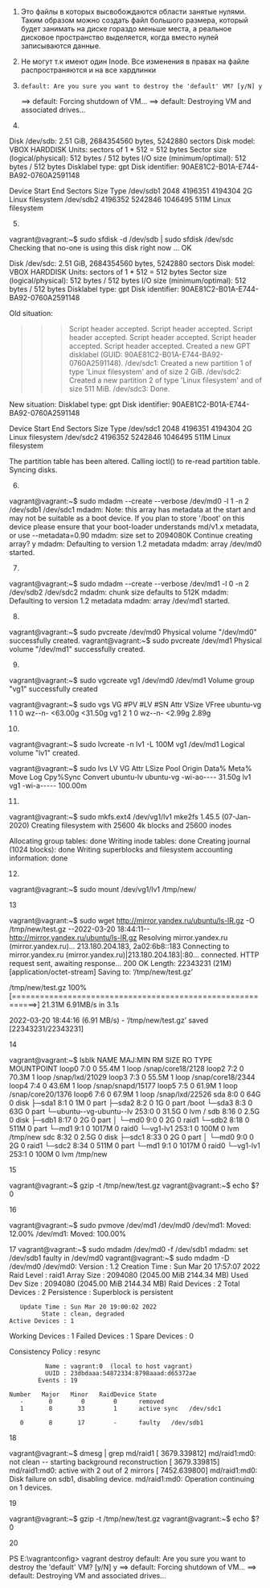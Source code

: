 1. Это файлы в которых высвобождаются области занятые нулями. Таким образом можно создать файл большого размера,
который будет занимать на диске гораздо меньше места, а реальное дисковое пространство выделяется, когда вместо нулей
записываются данные.

2. Не могут т.к имеют один Inode. Все изменения в правах на файле распространяются и на все хардлинки

3.     default: Are you sure you want to destroy the 'default' VM? [y/N] y
	==> default: Forcing shutdown of VM...
	==> default: Destroying VM and associated drives...

4. 
Disk /dev/sdb: 2.51 GiB, 2684354560 bytes, 5242880 sectors
Disk model: VBOX HARDDISK
Units: sectors of 1 * 512 = 512 bytes
Sector size (logical/physical): 512 bytes / 512 bytes
I/O size (minimum/optimal): 512 bytes / 512 bytes
Disklabel type: gpt
Disk identifier: 90AE81C2-B01A-E744-BA92-0760A2591148

Device       Start     End Sectors  Size Type
/dev/sdb1     2048 4196351 4194304    2G Linux filesystem
/dev/sdb2  4196352 5242846 1046495  511M Linux filesystem


5.
vagrant@vagrant:~$ sudo sfdisk -d /dev/sdb | sudo sfdisk /dev/sdc
Checking that no-one is using this disk right now ... OK

Disk /dev/sdc: 2.51 GiB, 2684354560 bytes, 5242880 sectors
Disk model: VBOX HARDDISK
Units: sectors of 1 * 512 = 512 bytes
Sector size (logical/physical): 512 bytes / 512 bytes
I/O size (minimum/optimal): 512 bytes / 512 bytes
Disklabel type: gpt
Disk identifier: 90AE81C2-B01A-E744-BA92-0760A2591148

Old situation:

>>> Script header accepted.
>>> Script header accepted.
>>> Script header accepted.
>>> Script header accepted.
>>> Script header accepted.
>>> Script header accepted.
>>> Created a new GPT disklabel (GUID: 90AE81C2-B01A-E744-BA92-0760A2591148).
/dev/sdc1: Created a new partition 1 of type 'Linux filesystem' and of size 2 GiB.
/dev/sdc2: Created a new partition 2 of type 'Linux filesystem' and of size 511 MiB.
/dev/sdc3: Done.

New situation:
Disklabel type: gpt
Disk identifier: 90AE81C2-B01A-E744-BA92-0760A2591148

Device       Start     End Sectors  Size Type
/dev/sdc1     2048 4196351 4194304    2G Linux filesystem
/dev/sdc2  4196352 5242846 1046495  511M Linux filesystem

The partition table has been altered.
Calling ioctl() to re-read partition table.
Syncing disks.

6.
vagrant@vagrant:~$ sudo mdadm --create --verbose /dev/md0 -l 1 -n 2 /dev/sdb1 /dev/sdc1
mdadm: Note: this array has metadata at the start and
    may not be suitable as a boot device.  If you plan to
    store '/boot' on this device please ensure that
    your boot-loader understands md/v1.x metadata, or use
    --metadata=0.90
mdadm: size set to 2094080K
Continue creating array? y
mdadm: Defaulting to version 1.2 metadata
mdadm: array /dev/md0 started.


7.
vagrant@vagrant:~$ sudo mdadm --create --verbose /dev/md1 -l 0 -n 2 /dev/sdb2 /dev/sdc2
mdadm: chunk size defaults to 512K
mdadm: Defaulting to version 1.2 metadata
mdadm: array /dev/md1 started.

8.
vagrant@vagrant:~$ sudo pvcreate /dev/md0
  Physical volume "/dev/md0" successfully created.
vagrant@vagrant:~$ sudo pvcreate /dev/md1
  Physical volume "/dev/md1" successfully created.

9.

vagrant@vagrant:~$ sudo vgcreate vg1 /dev/md0 /dev/md1
  Volume group "vg1" successfully created

vagrant@vagrant:~$ sudo vgs
  VG        #PV #LV #SN Attr   VSize   VFree
  ubuntu-vg   1   1   0 wz--n- <63.00g <31.50g
  vg1         2   1   0 wz--n-  <2.99g   2.89g

10.
vagrant@vagrant:~$ sudo lvcreate -n lv1 -L 100M vg1 /dev/md1
  Logical volume "lv1" created.

vagrant@vagrant:~$ sudo lvs
  LV        VG        Attr       LSize   Pool Origin Data%  Meta%  Move Log Cpy%Sync Convert
  ubuntu-lv ubuntu-vg -wi-ao----  31.50g
  lv1       vg1       -wi-a----- 100.00m

11.

vagrant@vagrant:~$ sudo mkfs.ext4 /dev/vg1/lv1
mke2fs 1.45.5 (07-Jan-2020)
Creating filesystem with 25600 4k blocks and 25600 inodes

Allocating group tables: done
Writing inode tables: done
Creating journal (1024 blocks): done
Writing superblocks and filesystem accounting information: done


12.
vagrant@vagrant:~$ sudo mount /dev/vg1/lv1 /tmp/new/

13


vagrant@vagrant:~$ sudo wget http://mirror.yandex.ru/ubuntu/ls-lR.gz -O /tmp/new/test.gz
--2022-03-20 18:44:11--  http://mirror.yandex.ru/ubuntu/ls-lR.gz
Resolving mirror.yandex.ru (mirror.yandex.ru)... 213.180.204.183, 2a02:6b8::183
Connecting to mirror.yandex.ru (mirror.yandex.ru)|213.180.204.183|:80... connected.
HTTP request sent, awaiting response... 200 OK
Length: 22343231 (21M) [application/octet-stream]
Saving to: ‘/tmp/new/test.gz’

/tmp/new/test.gz                  100%[===========================================================>]  21.31M  6.91MB/s    in 3.1s

2022-03-20 18:44:16 (6.91 MB/s) - ‘/tmp/new/test.gz’ saved [22343231/22343231]

14

vagrant@vagrant:~$ lsblk
NAME                      MAJ:MIN RM  SIZE RO TYPE  MOUNTPOINT
loop0                       7:0    0 55.4M  1 loop  /snap/core18/2128
loop2                       7:2    0 70.3M  1 loop  /snap/lxd/21029
loop3                       7:3    0 55.5M  1 loop  /snap/core18/2344
loop4                       7:4    0 43.6M  1 loop  /snap/snapd/15177
loop5                       7:5    0 61.9M  1 loop  /snap/core20/1376
loop6                       7:6    0 67.9M  1 loop  /snap/lxd/22526
sda                         8:0    0   64G  0 disk
├─sda1                      8:1    0    1M  0 part
├─sda2                      8:2    0    1G  0 part  /boot
└─sda3                      8:3    0   63G  0 part
  └─ubuntu--vg-ubuntu--lv 253:0    0 31.5G  0 lvm   /
sdb                         8:16   0  2.5G  0 disk
├─sdb1                      8:17   0    2G  0 part
│ └─md0                     9:0    0    2G  0 raid1
└─sdb2                      8:18   0  511M  0 part
  └─md1                     9:1    0 1017M  0 raid0
    └─vg1-lv1             253:1    0  100M  0 lvm   /tmp/new
sdc                         8:32   0  2.5G  0 disk
├─sdc1                      8:33   0    2G  0 part
│ └─md0                     9:0    0    2G  0 raid1
└─sdc2                      8:34   0  511M  0 part
  └─md1                     9:1    0 1017M  0 raid0
    └─vg1-lv1             253:1    0  100M  0 lvm   /tmp/new

15

vagrant@vagrant:~$ gzip -t /tmp/new/test.gz
vagrant@vagrant:~$ echo $?
0


16

vagrant@vagrant:~$ sudo pvmove /dev/md1 /dev/md0
  /dev/md1: Moved: 12.00%
  /dev/md1: Moved: 100.00%

17
vagrant@vagrant:~$ sudo mdadm /dev/md0 -f /dev/sdb1
mdadm: set /dev/sdb1 faulty in /dev/md0
vagrant@vagrant:~$ sudo mdadm -D /dev/md0
/dev/md0:
           Version : 1.2
     Creation Time : Sun Mar 20 17:57:07 2022
        Raid Level : raid1
        Array Size : 2094080 (2045.00 MiB 2144.34 MB)
     Used Dev Size : 2094080 (2045.00 MiB 2144.34 MB)
      Raid Devices : 2
     Total Devices : 2
       Persistence : Superblock is persistent

       Update Time : Sun Mar 20 19:00:02 2022
             State : clean, degraded
    Active Devices : 1
   Working Devices : 1
    Failed Devices : 1
     Spare Devices : 0

Consistency Policy : resync

              Name : vagrant:0  (local to host vagrant)
              UUID : 23dbdaaa:54872334:8798aaad:d65372ae
            Events : 19

    Number   Major   Minor   RaidDevice State
       -       0        0        0      removed
       1       8       33        1      active sync   /dev/sdc1

       0       8       17        -      faulty   /dev/sdb1


18

vagrant@vagrant:~$ dmesg | grep md/raid1
[ 3679.339812] md/raid1:md0: not clean -- starting background reconstruction
[ 3679.339815] md/raid1:md0: active with 2 out of 2 mirrors
[ 7452.639800] md/raid1:md0: Disk failure on sdb1, disabling device.
               md/raid1:md0: Operation continuing on 1 devices.

19

vagrant@vagrant:~$ gzip -t /tmp/new/test.gz
vagrant@vagrant:~$ echo $?
0


20

PS E:\vagrantconfig> vagrant destroy
    default: Are you sure you want to destroy the 'default' VM? [y/N] y
==> default: Forcing shutdown of VM...
==> default: Destroying VM and associated drives...
